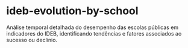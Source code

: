 # ideb-evolution-by-school
Análise temporal detalhada do desempenho das escolas públicas em indicadores do IDEB, identificando tendências e fatores associados ao sucesso ou declínio.
